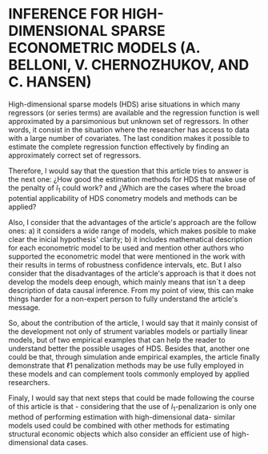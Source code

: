 
# INFERENCE FOR HIGH-DIMENSIONAL SPARSE ECONOMETRIC MODELS (A. BELLONI, V. CHERNOZHUKOV, AND C. HANSEN)
         

High-dimensional sparse models (HDS) arise situations in which many regressors (or series terms) are available and the regression function is well approximated by a parsimonious but unknown set of regressors. In other words, it consist in the situation where the researcher has access to data with a large number of covariates. The last condition makes it possible to estimate the complete regression function effectively by finding an approximately correct set of regressors.

Therefore, I would say that the question that this article tries to answer is the next one: ¿How good the estimation methods for HDS that make use of the penalty of $l_1$ could work? and ¿Which are the cases where the broad potential applicability of HDS conometry models and methods can be applied?

Also, I consider that the advantages of the article's approach are the follow ones: a) it considers a wide range of models, which makes posible to make clear the inicial hypothesis' clarity; b) it includes  mathematical description for each econometric model to be used and mention other authors who supported the econometric model that were mentioned in the work with their results in terms of robustness confidence intervals, etc. But I also consider that the disadvantages of the article's approach is that it does not develop the models deep enough, which mainly means that isn´t a deep description of data causal inference. From my point of view, this can make things harder for a non-expert person to fully understand the article's message.

So, about the contribution of the article, I would say that it mainly consist of the development not only of strument variables models or partially linear models, but of two empirical examples that can help the reader to understand better the possible usages of HDS. Besides that, another one could be that, through simulation ande empirical examples, the article finally demonstrate that ℓ1 penalization methods may be use fully employed in these models and can complement tools commonly employed by applied researchers.

Finaly, I would say that next steps that could be made following the course of this article is that - considering that the use of $l_1$-penalizarion is only one method of performing estimation with high-dimensional data- similar models used could be combined with other methods for estimating structural economic objects which also consider an efficient use of high-dimensional data cases.




